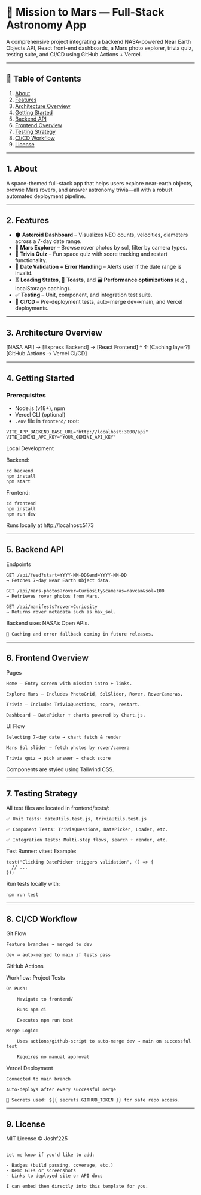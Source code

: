 # 🚀 Mission to Mars — Full-Stack Astronomy App

A comprehensive project integrating a backend NASA-powered Near Earth Objects API, React front-end dashboards, a Mars photo explorer, trivia quiz, testing suite, and CI/CD using GitHub Actions + Vercel.

---

## 🧩 Table of Contents

1. [About](#1-about)  
2. [Features](#2-features)  
3. [Architecture Overview](#3-architecture-overview)  
4. [Getting Started](#4-getting-started)  
5. [Backend API](#5-backend-api)  
6. [Frontend Overview](#6-frontend-overview)  
7. [Testing Strategy](#7-testing-strategy)  
8. [CI/CD Workflow](#8-cicd-workflow)  
9. [License](#9-license)
---

## 1. About

A space-themed full-stack app that helps users explore near-earth objects, browse Mars rovers, and answer astronomy trivia—all with a robust automated deployment pipeline.

---

## 2. Features

- 🌑 **Asteroid Dashboard** – Visualizes NEO counts, velocities, diameters across a 7-day date range.
- 🚀 **Mars Explorer** – Browse rover photos by sol, filter by camera types.
- 🧠 **Trivia Quiz** – Fun space quiz with score tracking and restart functionality.
- 📅 **Date Validation + Error Handling** – Alerts user if the date range is invalid.
- ⏳ **Loading States**, 🧠 **Toasts**, and 🗃️ **Performance optimizations** (e.g., localStorage caching).
- ✅ **Testing** – Unit, component, and integration test suite.
- 🔁 **CI/CD** – Pre-deployment tests, auto-merge dev→main, and Vercel deployments.

---

## 3. Architecture Overview

[NASA API] → [Express Backend] → [React Frontend]
^ ↑
[Caching layer?] [GitHub Actions → Vercel CI/CD]


---

## 4. Getting Started

### Prerequisites

- Node.js (v18+), npm
- Vercel CLI (optional)
- `.env` file in `frontend/` root:

```env
VITE_APP_BACKEND_BASE_URL="http://localhost:3000/api"
VITE_GEMINI_API_KEY="YOUR_GEMINI_API_KEY"
```

Local Development

Backend:
```
cd backend
npm install
npm start
```

Frontend:
```
cd frontend
npm install
npm run dev
```

Runs locally at http://localhost:5173

---

## 5. Backend API
Endpoints

    GET /api/feed?start=YYYY-MM-DD&end=YYYY-MM-DD
    → Fetches 7-day Near Earth Object data.

    GET /api/mars-photos?rover=Curiosity&cameras=navcam&sol=100
    → Retrieves rover photos from Mars.

    GET /api/manifests?rover=Curiosity
    → Returns rover metadata such as max_sol.

Backend uses NASA’s Open APIs.

    🧩 Caching and error fallback coming in future releases.
---

## 6. Frontend Overview
Pages

    Home – Entry screen with mission intro + links.

    Explore Mars – Includes PhotoGrid, SolSlider, Rover, RoverCameras.

    Trivia – Includes TriviaQuestions, score, restart.

    Dashboard – DatePicker + charts powered by Chart.js.

UI Flow

    Selecting 7-day date → chart fetch & render

    Mars Sol slider → fetch photos by rover/camera

    Trivia quiz → pick answer → check score

Components are styled using Tailwind CSS.

---

## 7. Testing Strategy

All test files are located in frontend/tests/:

    ✅ Unit Tests: dateUtils.test.js, triviaUtils.test.js

    ✅ Component Tests: TriviaQuestions, DatePicker, Loader, etc.

    ✅ Integration Tests: Multi-step flows, search + render, etc.

Test Runner: vitest
Example:

```
test("Clicking DatePicker triggers validation", () => {
  // ...
});
```

Run tests locally with:

```
npm run test

```

---


## 8. CI/CD Workflow
Git Flow

    Feature branches → merged to dev

    dev → auto-merged to main if tests pass

GitHub Actions

Workflow: Project Tests

    On Push:

        Navigate to frontend/

        Runs npm ci

        Executes npm run test

    Merge Logic:

        Uses actions/github-script to auto-merge dev → main on successful test

        Requires no manual approval

Vercel Deployment

    Connected to main branch

    Auto-deploys after every successful merge

    🔐 Secrets used: ${{ secrets.GITHUB_TOKEN }} for safe repo access.

---

## 9. License

MIT License © Joshf225

```

Let me know if you'd like to add:

- Badges (build passing, coverage, etc.)
- Demo GIFs or screenshots
- Links to deployed site or API docs

I can embed them directly into this template for you.

```
